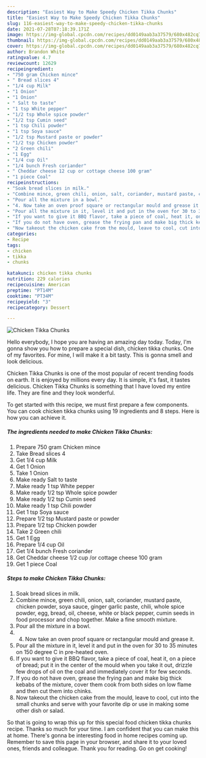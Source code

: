 ```yaml
---
description: "Easiest Way to Make Speedy Chicken Tikka Chunks"
title: "Easiest Way to Make Speedy Chicken Tikka Chunks"
slug: 116-easiest-way-to-make-speedy-chicken-tikka-chunks
date: 2021-07-28T07:18:39.171Z
image: https://img-global.cpcdn.com/recipes/dd0149aab3a37579/680x482cq70/chicken-tikka-chunks-recipe-main-photo.jpg
thumbnail: https://img-global.cpcdn.com/recipes/dd0149aab3a37579/680x482cq70/chicken-tikka-chunks-recipe-main-photo.jpg
cover: https://img-global.cpcdn.com/recipes/dd0149aab3a37579/680x482cq70/chicken-tikka-chunks-recipe-main-photo.jpg
author: Brandon White
ratingvalue: 4.7
reviewcount: 12629
recipeingredient:
- "750 gram Chicken mince"
- " Bread slices 4"
- "1/4 cup Milk"
- "1 Onion"
- "1 Onion"
- " Salt to taste"
- "1 tsp White pepper"
- "1/2 tsp Whole spice powder"
- "1/2 tsp Cumin seed"
- "1 tsp Chili powder"
- "1 tsp Soya sauce"
- "1/2 tsp Mustard paste or powder"
- "1/2 tsp Chicken powder"
- "2 Green chili"
- "1 Egg"
- "1/4 cup Oil"
- "1/4 bunch Fresh coriander"
- " Cheddar cheese 12 cup or cottage cheese 100 gram"
- "1 piece Coal"
recipeinstructions:
- "Soak bread slices in milk."
- "Combine mince, green chili, onion, salt, coriander, mustard paste, chicken powder, soya sauce, ginger garlic paste, chili, whole spice powder, egg, bread, oil, cheese, white or black pepper, cumin seeds in food processor and chop together. Make a fine smooth mixture."
- "Pour all the mixture in a bowl."
- "4. Now take an oven proof square or rectangular mould and grease it."
- "Pour all the mixture in it, level it and put in the oven for 30 to 35 minutes on 150 degree C in pre-heated oven."
- "If you want to give it BBQ flavor, take a piece of coal, heat it, on a piece of bread; put it in the center of the mould when you take it out, drizzle few drops of oil on the coal and immediately cover it for few seconds."
- "If you do not have oven, grease the frying pan and make big thick kebabs of the mixture, cover them cook from both sides on low flame and then cut them into chinks."
- "Now takeout the chicken cake from the mould, leave to cool, cut into the small chunks and serve with your favorite dip or use in making some other dish or salad."
categories:
- Recipe
tags:
- chicken
- tikka
- chunks

katakunci: chicken tikka chunks 
nutrition: 229 calories
recipecuisine: American
preptime: "PT14M"
cooktime: "PT34M"
recipeyield: "3"
recipecategory: Dessert

---
```



![Chicken Tikka Chunks](https://img-global.cpcdn.com/recipes/dd0149aab3a37579/680x482cq70/chicken-tikka-chunks-recipe-main-photo.jpg)

Hello everybody, I hope you are having an amazing day today. Today, I'm gonna show you how to prepare a special dish, chicken tikka chunks. One of my favorites. For mine, I will make it a bit tasty. This is gonna smell and look delicious.

Chicken Tikka Chunks is one of the most popular of recent trending foods on earth. It is enjoyed by millions every day. It is simple, it's fast, it tastes delicious. Chicken Tikka Chunks is something that I have loved my entire life. They are fine and they look wonderful.




To get started with this recipe, we must first prepare a few components. You can cook chicken tikka chunks using 19 ingredients and 8 steps. Here is how you can achieve it.

<!--inarticleads1-->

##### The ingredients needed to make Chicken Tikka Chunks:

1. Prepare 750 gram Chicken mince
1. Take  Bread slices 4
1. Get 1/4 cup Milk
1. Get 1 Onion
1. Take 1 Onion
1. Make ready  Salt to taste
1. Make ready 1 tsp White pepper
1. Make ready 1/2 tsp Whole spice powder
1. Make ready 1/2 tsp Cumin seed
1. Make ready 1 tsp Chili powder
1. Get 1 tsp Soya sauce
1. Prepare 1/2 tsp Mustard paste or powder
1. Prepare 1/2 tsp Chicken powder
1. Take 2 Green chili
1. Get 1 Egg
1. Prepare 1/4 cup Oil
1. Get 1/4 bunch Fresh coriander
1. Get  Cheddar cheese 1/2 cup /or cottage cheese 100 gram
1. Get 1 piece Coal




<!--inarticleads2-->

##### Steps to make Chicken Tikka Chunks:

1. Soak bread slices in milk.
1. Combine mince, green chili, onion, salt, coriander, mustard paste, chicken powder, soya sauce, ginger garlic paste, chili, whole spice powder, egg, bread, oil, cheese, white or black pepper, cumin seeds in food processor and chop together. Make a fine smooth mixture.
1. Pour all the mixture in a bowl.
1. 4. Now take an oven proof square or rectangular mould and grease it.
1. Pour all the mixture in it, level it and put in the oven for 30 to 35 minutes on 150 degree C in pre-heated oven.
1. If you want to give it BBQ flavor, take a piece of coal, heat it, on a piece of bread; put it in the center of the mould when you take it out, drizzle few drops of oil on the coal and immediately cover it for few seconds.
1. If you do not have oven, grease the frying pan and make big thick kebabs of the mixture, cover them cook from both sides on low flame and then cut them into chinks.
1. Now takeout the chicken cake from the mould, leave to cool, cut into the small chunks and serve with your favorite dip or use in making some other dish or salad.




So that is going to wrap this up for this special food chicken tikka chunks recipe. Thanks so much for your time. I am confident that you can make this at home. There's gonna be interesting food in home recipes coming up. Remember to save this page in your browser, and share it to your loved ones, friends and colleague. Thank you for reading. Go on get cooking!
